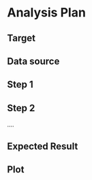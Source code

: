 # Analysis Plan

## Target

## Data source

## Step 1

## Step 2

....


## Expected Result

## Plot
